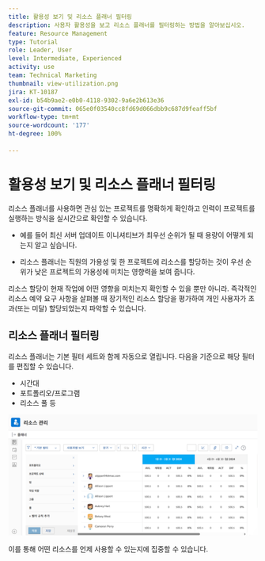 ```yaml
---
title: 활용성 보기 및 리소스 플래너 필터링
description: 사용자 활용성을 보고 리소스 플래너를 필터링하는 방법을 알아보십시오.
feature: Resource Management
type: Tutorial
role: Leader, User
level: Intermediate, Experienced
activity: use
team: Technical Marketing
thumbnail: view-utilization.png
jira: KT-10187
exl-id: b54b9ae2-e0b0-4118-9302-9a6e2b613e36
source-git-commit: 065e0f03540cc8fd69d066dbb9c687d9feaff5bf
workflow-type: tm+mt
source-wordcount: '177'
ht-degree: 100%

---
```


# 활용성 보기 및 리소스 플래너 필터링

리소스 플래너를 사용하면 관심 있는 프로젝트를 명확하게 확인하고 인력이 프로젝트를 실행하는 방식을 실시간으로 확인할 수 있습니다.

* 예를 들어 최신 서버 업데이트 이니셔티브가 최우선 순위가 될 때 용량이 어떻게 되는지 알고 싶습니다.

* 리소스 플래너는 직원의 가용성 및 한 프로젝트에 리소스를 할당하는 것이 우선 순위가 낮은 프로젝트의 가용성에 미치는 영향력을 보여 줍니다.


리소스 할당이 현재 작업에 어떤 영향을 미치는지 확인할 수 있을 뿐만 아니라. 즉각적인 리소스 예약 요구 사항을 살펴볼 때 장기적인 리소스 할당을 평가하여 개인 사용자가 초과(또는 미달) 할당되었는지 파악할 수 있습니다.

## 리소스 플래너 필터링

리소스 플래너는 기본 필터 세트와 함께 자동으로 열립니다. 다음을 기준으로 해당 필터를 편집할 수 있습니다.

* 시간대
* 포트폴리오/프로그램
* 리소스 풀 등

![리소스 플래너 필터](assets/TRP01.png)

이를 통해 어떤 리소스를 언제 사용할 수 있는지에 집중할 수 있습니다.
